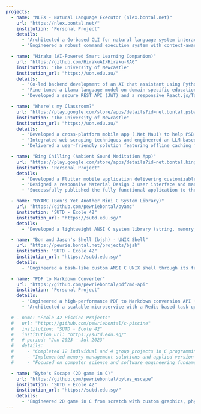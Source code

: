 ```yaml
---
projects:
  - name: "NLEX - Natural Language Executor (nlex.bontal.net)"
    url: "https://nlex.bontal.net/"
    institution: "Personal Project"
    details:
      - "Architected a Go-based CLI for natural language system interaction, significantly improving accessibility for complex shell operations."
      - "Engineered a robust command execution system with context-aware engine to provide relevant suggestions, streamlining user workflows and boosting productivity, built-in security analysis to proactively warn users of potentially dangerous operations."

  - name: "Hiraku (AI-Powered Smart Learning Companion)"
    url: "https://github.com/HirakuAI/Hiraku-RAG"
    institution: "The University of Newcastle"
    institution_url: "https://uon.edu.au/"
    details:
      - "Co-led backend development of an AI chat assistant using Python (Flask) & SQLite; integrated a RAG pipeline (LlamaIndex, ChromaDB) for contextual responses from course materials."
      - "Fine-tuned a Llama language model on domain-specific educational data, improving contextual understanding and response accuracy."
      - "Developed a secure REST API (JWT) and a responsive React.js/Tailwind CSS frontend."

  - name: "Where's my Classroom?"
    url: "https://play.google.com/store/apps/details?id=net.bontal.psba.whereismyclassroom"
    institution: "The University of Newcastle"
    institution_url: "https://uon.edu.au/"
    details:
      - "Developed a cross-platform mobile app (.Net Maui) to help PSB Academy students locate classrooms in real-time."
      - "Integrated web scraping techniques and engineered an LLM-based system to parse unstructured PDF timetables for accurate room data extraction."
      - "Delivered a user-friendly solution featuring offline caching for accessibility without an internet connection and push notifications for timely room changes."

  - name: "Bing Chilling (Ambient Sound Meditation App)"
    url: "https://play.google.com/store/apps/details?id=net.bontal.bingchilling"
    institution: "Personal Project"
    details:
      - "Developed a Flutter mobile application delivering customizable ambient sounds with background audio playback, designed to aid relaxation and focus."
      - "Designed a responsive Material Design 3 user interface and managed application state using Riverpod."
      - "Successfully published the fully functional application to the Google Play Store, making it accessible to a wide audience."

  - name: "BYAMC (Bon's Yet Another Mini C System Library)"
    url: "https://github.com/pewriebontal/byamc"
    institution: "SUTD - École 42"
    institution_url: "https://sutd.edu.sg/"
    details:
      - "Developed a lightweight ANSI C system library (string, memory, I/O, math, list ops), achieving 8% faster bzero performance over standard libc."

  - name: "Bon and Jason's Shell (bjsh) - UNIX Shell"
    url: "https://pewrie.bontal.net/projects/bjsh"
    institution: "SUTD - École 42"
    institution_url: "https://sutd.edu.sg/"
    details:
      - "Engineered a bash-like custom ANSI C UNIX shell through its full lifecycle: designed; implemented core operations including a command interpretation pipeline (lexer, tokenizer/parser), piping, I/O, signals, job control; and optimized for high reliability/performance on UNIX platforms via comprehensive testing/benchmarking."

  - name: "PDF to Markdown Converter"
    url: "https://github.com/pewriebontal/pdf2md-api"
    institution: "Personal Project"
    details:
      - "Engineered a high-performance PDF to Markdown conversion API (FastAPI, SQLAlchemy, Celery), reducing redundant processing by 90% via intelligent caching."
      - "Architected a scalable microservice with a Redis-based task queue, achieving a 3x throughput improvement over synchronous methods."

  # - name: "École 42 Piscine Projects"
  #   url: "https://github.com/pewriebontal/c-piscine"
  #   institution: "SUTD - École 42"
  #   institution_url: "https://sutd.edu.sg/"
  #   # period: "Jun 2023 – Jul 2023"
  #   details:
  #     - "Completed 12 individual and 4 group projects in C programming, Linux system administration, and shell scripting during the intensive Piscine bootcamp"
  #     - "Implemented memory management solutions and applied version control with Git in a peer-evaluated environment."
  #     - "Focused on computer science and software engineering fundamentals through hands-on C programming challenges."

  - name: "Byte's Escape (2D game in C)"
    url: "https://github.com/pewriebontal/bytes_escape"
    institution: "SUTD - École 42"
    institution_url: "https://sutd.edu.sg/"
    details:
      - "Engineered 2D game in C from scratch with custom graphics, physics, and DFS for map validation."
---
```

